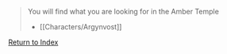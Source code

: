 
>You will find what you are looking for in the Amber Temple
> 
> - [[Characters/Argynvost]]


[Return to Index](Index)
